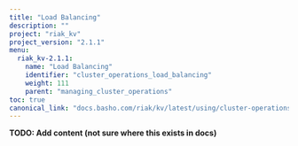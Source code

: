 ```yaml
---
title: "Load Balancing"
description: ""
project: "riak_kv"
project_version: "2.1.1"
menu:
  riak_kv-2.1.1:
    name: "Load Balancing"
    identifier: "cluster_operations_load_balancing"
    weight: 111
    parent: "managing_cluster_operations"
toc: true
canonical_link: "docs.basho.com/riak/kv/latest/using/cluster-operations/load-balancing.md"
---
```


**TODO: Add content (not sure where this exists in docs)**
